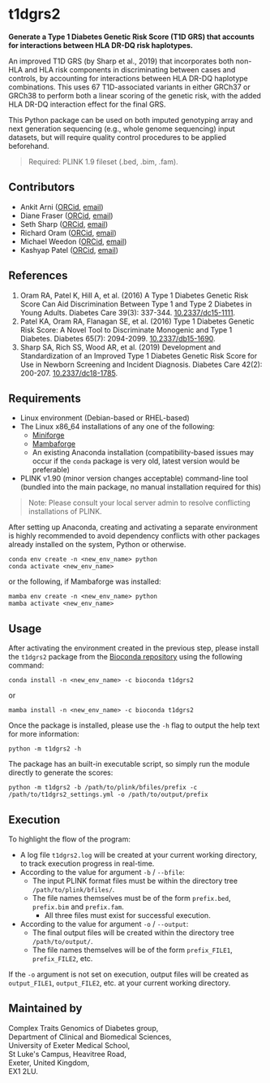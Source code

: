 # t1dgrs2

**Generate a Type 1 Diabetes Genetic Risk Score (T1D GRS) that accounts for interactions between HLA DR-DQ risk haplotypes.**

An improved T1D GRS (by Sharp et al., 2019) that incorporates both non-HLA and HLA risk components in discriminating between cases and controls, by accounting for interactions between HLA DR-DQ haplotype combinations. This uses 67 T1D-associated variants in either GRCh37 or GRCh38 to perform both a linear scoring of the genetic risk, with the added HLA DR-DQ interaction effect for the final GRS.

This Python package can be used on both imputed genotyping array and next generation sequencing (e.g., whole genome sequencing) input datasets, but will require quality control procedures to be applied beforehand.

> Required: PLINK 1.9 fileset (.bed, .bim, .fam).

## Contributors

* Ankit Arni ([ORCid](https://orcid.org/0009-0005-0365-9235), [email](mailto:a.m.arni@exeter.ac.uk))
* Diane Fraser ([ORCid](https://orcid.org/0000-0003-0988-8926), [email](mailto:d.p.fraser@exeter.ac.uk))
* Seth Sharp ([ORCid](https://orcid.org/0000-0002-0607-9990), [email](mailto:ssharp@stanford.edu))
* Richard Oram ([ORCid](https://orcid.org/0000-0003-3581-8980), [email](mailto:r.oram@exeter.ac.uk))
* Michael Weedon ([ORCid](https://orcid.org/0000-0002-6174-6135), [email](mailto:m.n.weedon@exeter.ac.uk))
* Kashyap Patel ([ORCid](https://orcid.org/0000-0002-9240-8104), [email](mailto:k.a.patel@exeter.ac.uk))

## References

1. Oram RA, Patel K, Hill A, et al. (2016) A Type 1 Diabetes Genetic Risk Score Can Aid Discrimination Between Type 1 and Type 2 Diabetes in Young Adults. Diabetes Care 39(3): 337-344. [10.2337/dc15-1111](https://doi.org/10.2337/dc15-1111).
2. Patel KA, Oram RA, Flanagan SE, et al. (2016) Type 1 Diabetes Genetic Risk Score: A Novel Tool to Discriminate Monogenic and Type 1 Diabetes. Diabetes 65(7): 2094-2099. [10.2337/db15-1690](https://doi.org/10.2337/db15-1690).
3. Sharp SA, Rich SS, Wood AR, et al. (2019) Development and Standardization of an Improved Type 1 Diabetes Genetic Risk Score for Use in Newborn Screening and Incident Diagnosis. Diabetes Care 42(2): 200-207. [10.2337/dc18-1785](https://doi.org/10.2337/dc18-1785).

## Requirements

- Linux environment (Debian-based or RHEL-based)
- The Linux x86_64 installations of any one of the following:
  - [Miniforge](https://github.com/conda-forge/miniforge/releases/latest/download/Miniforge3-Linux-x86_64.sh)
  - [Mambaforge](https://github.com/conda-forge/miniforge/releases/latest/download/Mambaforge-Linux-x86_64.sh)
  - An existing Anaconda installation (compatibility-based issues may occur if the `conda` package is very old, latest version would be preferable)
- PLINK v1.90 (minor version changes acceptable) command-line tool (bundled into the main package, no manual installation required for this)

> Note: Please consult your local server admin to resolve conflicting installations of PLINK.

After setting up Anaconda, creating and activating a separate environment is highly recommended to avoid dependency conflicts with other packages already installed on the system, Python or otherwise.

```{bash}
conda env create -n <new_env_name> python
conda activate <new_env_name>
```
or the following, if Mambaforge was installed:
```{bash}
mamba env create -n <new_env_name> python
mamba activate <new_env_name>
```

## Usage

After activating the environment created in the previous step, please install the `t1dgrs2` package from the [Bioconda repository](https://anaconda.org/bioconda/repo/) using the following command:

```{bash}
conda install -n <new_env_name> -c bioconda t1dgrs2
```
or
```{bash}
mamba install -n <new_env_name> -c bioconda t1dgrs2
```

Once the package is installed, please use the `-h` flag to output the help text for more information:

```{bash}
python -m t1dgrs2 -h
```

The package has an built-in executable script, so simply run the module directly to generate the scores:

```{bash}
python -m t1dgrs2 -b /path/to/plink/bfiles/prefix -c /path/to/t1dgrs2_settings.yml -o /path/to/output/prefix
```

## Execution

To highlight the flow of the program:

- A log file `t1dgrs2.log` will be created at your current working directory, to track execution progress in real-time.
- According to the value for argument `-b` / `--bfile`:
  - The input PLINK format files must be within the directory tree `/path/to/plink/bfiles/`.
  - The file names themselves must be of the form `prefix.bed`, `prefix.bim` and `prefix.fam`.
    - All three files must exist for successful execution.
- According to the value for argument `-o` / `--output`:
  - The final output files will be created within the directory tree `/path/to/output/`.
  - The file names themselves will be of the form `prefix_FILE1`, `prefix_FILE2`, etc.

If the `-o` argument is not set on execution, output files will be created as `output_FILE1`, `output_FILE2`, etc. at your current working directory.

## Maintained by

Complex Traits Genomics of Diabetes group,<br>
Department of Clinical and Biomedical Sciences,<br>
University of Exeter Medical School,<br>
St Luke's Campus, Heavitree Road,<br>
Exeter, United Kingdom,<br>
EX1 2LU.
